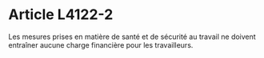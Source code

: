 # Article L4122-2

Les mesures prises en matière de santé et de sécurité au travail ne doivent entraîner aucune charge financière pour les travailleurs.